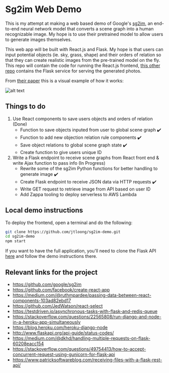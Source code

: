 # Sg2im Web Demo

This is my attempt at making a web based demo of Google's [sg2im](https://github.com/google/sg2im), an end-to-end neural network model that converts a scene graph into a human recognizable image. My hope is to use their pretrained model to allow users to generate images themselves.

This web app will be built with React.js and Flask. My hope is that users can input potential objects (ie. sky, grass, shape) and their orders of relation so that they can create realistic images from the pre-trained model on the fly. This repo will contain the code for running the React.js frontend, [this other repo](https://github.com/jtloong/sg2im-api) contains the Flask service for serving the generated photos.

From [their paper](https://arxiv.org/abs/1804.01622) this is a visual example of how it works:

![alt text](README_images/model-example.png)

## Things to do

1. Use React components to save users objects and orders of relation (Done)
    * Function to save objects inputed from user to global scene graph ✔️
    * Function to add new objection relation rule components ✔️
    * Save object relations to global scene graph state ✔️
    * Create function to give users unique ID
2. Write a Flask endpoint to receive scene graphs from React front end & write Ajax function to pass info (In Progress)
    * Rewrite some of the sg2im Python functions for better handling to generate image ✔️
    * Create Flask endpoint to receive JSON data via HTTP requests ✔️
    * Write GET request to retrieve image from API based on user ID
    * Add Zappa tooling to deploy serverless to AWS Lambda

## Local demo instructions

To deploy the frontend, open a terminal and do the following:

```bash
git clone https://github.com/jtloong/sg2im-demo.git
cd sg2im-demo
npm start
```
If you want to have the full application, you'll need to clone the Flask API [here](https://github.com/jtloong/sg2im-api) and follow the demo instructions there. 

## Relevant links for the project

* https://github.com/google/sg2im
* https://github.com/facebook/create-react-app
* https://medium.com/@ruthmpardee/passing-data-between-react-components-103ad82ebd17
* https://github.com/JedWatson/react-select
* https://testdriven.io/asynchronous-tasks-with-flask-and-redis-queue
* https://stackoverflow.com/questions/22565808/run-django-and-node-in-a-heroku-app-simultaneously
* https://blog.heroku.com/heroku-django-node
* http://www.flaskapi.org/api-guide/status-codes/
* https://medium.com/@dkhd/handling-multiple-requests-on-flask-60208eacc154
* https://stackoverflow.com/questions/49754413/how-to-accept-concurrent-request-using-gunicorn-for-flask-api
* https://www.patricksoftwareblog.com/receiving-files-with-a-flask-rest-api/
